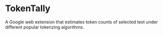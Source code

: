 # TokenTally
A Google web extension that estimates token counts of selected text under different popular tokenzing algorithms.
